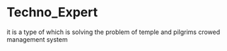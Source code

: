 # Techno_Expert
it is a type of which is solving the problem of temple and pilgrims crowed management system

